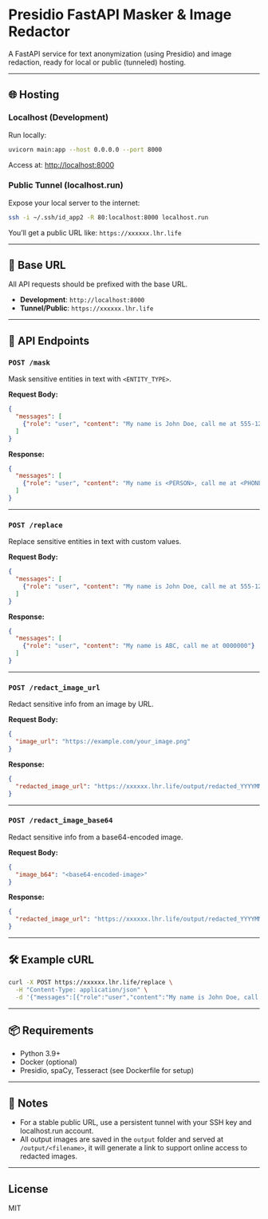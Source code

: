 # Presidio FastAPI Masker & Image Redactor

A FastAPI service for text anonymization (using Presidio) and image redaction, ready for local or public (tunneled) hosting.

---

## 🌐 Hosting

### Localhost (Development)
Run locally:
```bash
uvicorn main:app --host 0.0.0.0 --port 8000
```
Access at: [http://localhost:8000](http://localhost:8000)

### Public Tunnel (localhost.run)
Expose your local server to the internet:
```bash
ssh -i ~/.ssh/id_app2 -R 80:localhost:8000 localhost.run
```
You’ll get a public URL like: `https://xxxxxx.lhr.life`

---

## 🚀 Base URL

All API requests should be prefixed with the base URL.

- **Development**: `http://localhost:8000`
- **Tunnel/Public**: `https://xxxxxx.lhr.life`

---

## 📝 API Endpoints

### `POST /mask`
Mask sensitive entities in text with `<ENTITY_TYPE>`.

**Request Body:**
```json
{
  "messages": [
    {"role": "user", "content": "My name is John Doe, call me at 555-123-4567"}
  ]
}
```
**Response:**
```json
{
  "messages": [
    {"role": "user", "content": "My name is <PERSON>, call me at <PHONE_NUMBER>"}
  ]
}
```

---

### `POST /replace`
Replace sensitive entities in text with custom values.

**Request Body:**
```json
{
  "messages": [
    {"role": "user", "content": "My name is John Doe, call me at 555-123-4567"}
  ]
}
```
**Response:**
```json
{
  "messages": [
    {"role": "user", "content": "My name is ABC, call me at 0000000"}
  ]
}
```

---

### `POST /redact_image_url`
Redact sensitive info from an image by URL.

**Request Body:**
```json
{
  "image_url": "https://example.com/your_image.png"
}
```
**Response:**
```json
{
  "redacted_image_url": "https://xxxxxx.lhr.life/output/redacted_YYYYMMDD_HHMMSS_xxxxxx.png"
}
```

---

### `POST /redact_image_base64`
Redact sensitive info from a base64-encoded image.

**Request Body:**
```json
{
  "image_b64": "<base64-encoded-image>"
}
```
**Response:**
```json
{
  "redacted_image_url": "https://xxxxxx.lhr.life/output/redacted_YYYYMMDD_HHMMSS_xxxxxx.png"
}
```

---

## 🛠️ Example cURL

```bash
curl -X POST https://xxxxxx.lhr.life/replace \
  -H "Content-Type: application/json" \
  -d '{"messages":[{"role":"user","content":"My name is John Doe, call me at 555-123-4567"}]}'
```

---

## 📦 Requirements

- Python 3.9+
- Docker (optional)
- Presidio, spaCy, Tesseract (see Dockerfile for setup)

---

## 🔑 Notes
- For a stable public URL, use a persistent tunnel with your SSH key and localhost.run account.
- All output images are saved in the `output` folder and served at `/output/<filename>`, it will generate a link to support online access to redacted images.
---

## License
MIT
